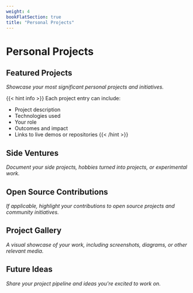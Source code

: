 ```yaml
---
weight: 4
bookFlatSection: true
title: "Personal Projects"
---
```


# Personal Projects

## Featured Projects

_Showcase your most significant personal projects and initiatives._

{{< hint info >}}
Each project entry can include:
- Project description
- Technologies used
- Your role
- Outcomes and impact
- Links to live demos or repositories
{{< /hint >}}

## Side Ventures

_Document your side projects, hobbies turned into projects, or experimental work._

## Open Source Contributions

_If applicable, highlight your contributions to open source projects and community initiatives._

## Project Gallery

_A visual showcase of your work, including screenshots, diagrams, or other relevant media._

## Future Ideas

_Share your project pipeline and ideas you're excited to work on._ 